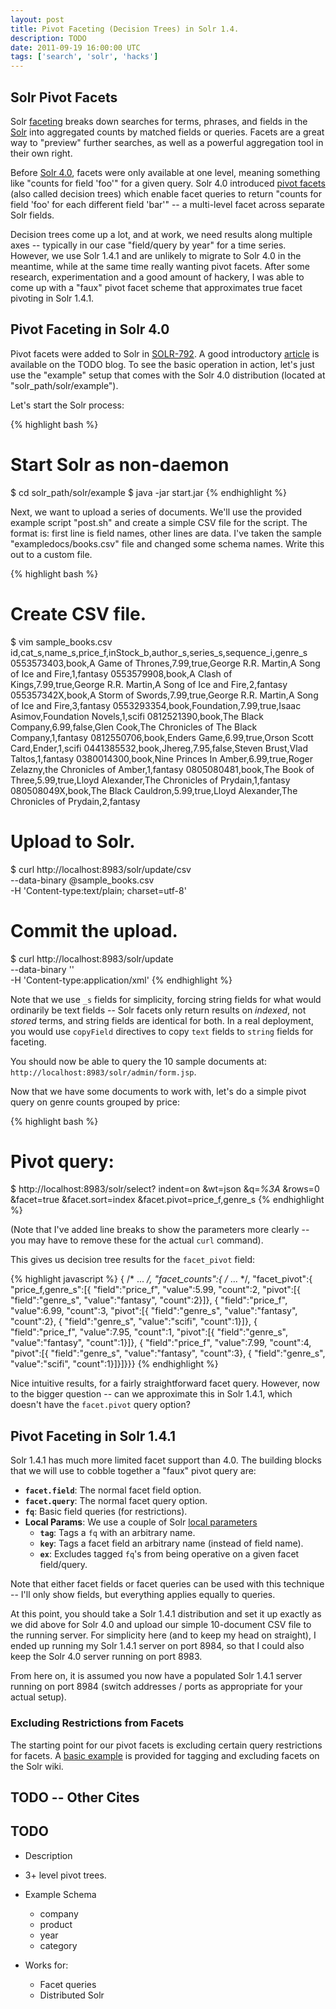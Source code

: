 ```yaml
---
layout: post
title: Pivot Faceting (Decision Trees) in Solr 1.4.
description: TODO
date: 2011-09-19 16:00:00 UTC
tags: ['search', 'solr', 'hacks']
---
```


## Solr Pivot Facets

Solr [faceting][solr_facet] breaks down searches for terms, phrases, and fields in the [Solr][solr] into aggregated counts by matched fields or queries.
Facets are a great way to "preview" further searches, as well as a powerful
aggregation tool in their own right.

Before [Solr 4.0][solr4], facets were only available at one level, meaning
something like "counts for field 'foo'" for a given query.  Solr 4.0
introduced [pivot facets][pivot_facet] (also called decision trees) which
enable facet queries to return "counts for field 'foo' for each different field
'bar'" -- a multi-level facet across separate Solr fields.

Decision trees come up a lot, and at work, we need results along multiple
axes -- typically in our case "field/query by year" for a time series. However,
we use Solr 1.4.1 and are unlikely to migrate to Solr 4.0 in the meantime,
while at the same time really wanting pivot facets. After some research,
experimentation and a good amount of hackery, I was able to come up with a
"faux" pivot facet scheme that approximates true facet pivoting in Solr 1.4.1.

## Pivot Faceting in Solr 4.0

Pivot facets were added to Solr in [SOLR-792][jira792]. A good introductory
[article][solrpl_pivot] is available on the TODO blog. To see the basic
operation in action, let's just use the "example" setup that comes with
the Solr 4.0 distribution (located at "solr_path/solr/example").

Let's start the Solr process:

{% highlight bash %}
# Start Solr as non-daemon
$ cd solr_path/solr/example
$ java -jar start.jar
{% endhighlight %}

Next, we want to upload a series of documents. We'll use the provided example
script "post.sh" and create a simple CSV file for the script. The format
is: first line is field names, other lines are data. I've taken the sample
"exampledocs/books.csv" file and changed some schema names. Write this out
to a custom file.

{% highlight bash %}
# Create CSV file.
$ vim sample_books.csv
id,cat_s,name_s,price_f,inStock_b,author_s,series_s,sequence_i,genre_s
0553573403,book,A Game of Thrones,7.99,true,George R.R. Martin,A Song of Ice and Fire,1,fantasy
0553579908,book,A Clash of Kings,7.99,true,George R.R. Martin,A Song of Ice and Fire,2,fantasy
055357342X,book,A Storm of Swords,7.99,true,George R.R. Martin,A Song of Ice and Fire,3,fantasy
0553293354,book,Foundation,7.99,true,Isaac Asimov,Foundation Novels,1,scifi
0812521390,book,The Black Company,6.99,false,Glen Cook,The Chronicles of The Black Company,1,fantasy
0812550706,book,Enders Game,6.99,true,Orson Scott Card,Ender,1,scifi
0441385532,book,Jhereg,7.95,false,Steven Brust,Vlad Taltos,1,fantasy
0380014300,book,Nine Princes In Amber,6.99,true,Roger Zelazny,the Chronicles of Amber,1,fantasy
0805080481,book,The Book of Three,5.99,true,Lloyd Alexander,The Chronicles of Prydain,1,fantasy
080508049X,book,The Black Cauldron,5.99,true,Lloyd Alexander,The Chronicles of Prydain,2,fantasy

# Upload to Solr.
$ curl http://localhost:8983/solr/update/csv \
  --data-binary @sample_books.csv \
  -H 'Content-type:text/plain; charset=utf-8'

# Commit the upload.
$ curl http://localhost:8983/solr/update \
   --data-binary '<commit/>' \
   -H 'Content-type:application/xml'
{% endhighlight %}

Note that we use ``_s`` fields for simplicity, forcing string fields for
what would ordinarily be text fields -- Solr facets only return results on
*indexed*, not *stored* terms, and string fields are identical for both.
In a real deployment, you would use ``copyField`` directives to copy ``text``
fields to ``string`` fields for faceting.

You should now be able to query the 10 sample documents at:
``http://localhost:8983/solr/admin/form.jsp``.

Now that we have some documents to work with, let's do a simple pivot query
on genre counts grouped by price:

{% highlight bash %}
# Pivot query:
$ http://localhost:8983/solr/select?
  indent=on
  &wt=json
  &q=*%3A*
  &rows=0
  &facet=true
  &facet.sort=index
  &facet.pivot=price_f,genre_s
{% endhighlight %}

(Note that I've added line breaks to show the parameters more clearly -- you
may have to remove these for the actual ``curl`` command).

This gives us decision tree results for the ``facet_pivot`` field:

{% highlight javascript %}
{
  /* ... */,
  "facet_counts":{
    /* ... */,
    "facet_pivot":{
      "price_f,genre_s":[{
          "field":"price_f",
          "value":5.99,
          "count":2,
          "pivot":[{
              "field":"genre_s",
              "value":"fantasy",
              "count":2}]},
        {
          "field":"price_f",
          "value":6.99,
          "count":3,
          "pivot":[{
              "field":"genre_s",
              "value":"fantasy",
              "count":2},
            {
              "field":"genre_s",
              "value":"scifi",
              "count":1}]},
        {
          "field":"price_f",
          "value":7.95,
          "count":1,
          "pivot":[{
              "field":"genre_s",
              "value":"fantasy",
              "count":1}]},
        {
          "field":"price_f",
          "value":7.99,
          "count":4,
          "pivot":[{
              "field":"genre_s",
              "value":"fantasy",
              "count":3},
            {
              "field":"genre_s",
              "value":"scifi",
              "count":1}]}]}}}
{% endhighlight %}

Nice intuitive results, for a fairly straightforward facet query. However,
now to the bigger question -- can we approximate this in Solr 1.4.1, which
doesn't have the ``facet.pivot`` query option?

## Pivot Faceting in Solr 1.4.1

Solr 1.4.1 has much more limited facet support than 4.0.  The building blocks
that we will use to cobble together a "faux" pivot query are:

* **``facet.field``**: The normal facet field option.
* **``facet.query``**: The normal facet query option.
* **``fq``**: Basic field queries (for restrictions).
* **Local Params**: We use a couple of Solr [local parameters][local_params]
  * **``tag``**: Tags a ``fq`` with an arbitrary name.
  * **``key``**: Tags a facet field an arbitrary name (instead of field name).
  * **``ex``**: Excludes tagged ``fq``'s from being operative on a given facet
    field/query.

Note that either facet fields or facet queries can be used with this technique
-- I'll only show fields, but everything applies equally to queries.

At this point, you should take a Solr 1.4.1 distribution and set it up exactly
as we did above for Solr 4.0 and upload our simple 10-document CSV file to
the running server. For simplicity here (and to keep my head on straight),
I ended up running my Solr 1.4.1 server on port 8984, so that I could also
keep the Solr 4.0 server running on port 8983.

From here on, it is assumed you now have a populated Solr 1.4.1 server running
on port 8984 (switch addresses / ports as appropriate for your actual setup).

### Excluding Restrictions from Facets

The starting point for our pivot facets is excluding certain query restrictions
for facets. A [basic example][ex_facets] is provided for tagging and excluding
facets on the Solr wiki.



[solr]: http://lucene.apache.org/solr/
[solr_facet]: http://wiki.apache.org/solr/SolrFacetingOverview
[pivot_facet]: http://wiki.apache.org/solr/SimpleFacetParameters#Pivot_.28ie_Decision_Tree.29_Faceting
[solr4]: http://wiki.apache.org/solr/Solr4.0
[jira792]: https://issues.apache.org/jira/browse/SOLR-792#referrer=solr.pl
[solrpl_pivot]: http://solr.pl/en/2010/10/25/hierarchical-faceting-pivot-facets-in-trunk/
[local_params]: http://wiki.apache.org/solr/LocalParams
[ex_facets]: http://wiki.apache.org/solr/SimpleFacetParameters#Multi-Select_Faceting_and_LocalParams



<!-- more start -->

## TODO -- Other Cites






## TODO

* Description

* 3+ level pivot trees.

* Example Schema

  * company
  * product
  * year
  * category

* Works for:

  * Facet queries
  * Distributed Solr


<!-- more end -->
